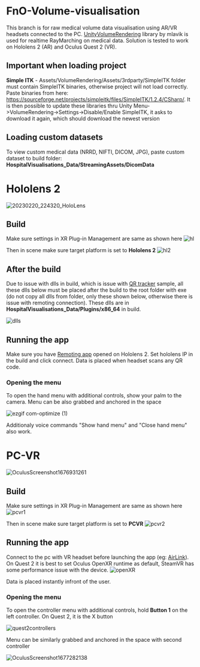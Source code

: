 # FnO-Volume-visualisation

This branch is for raw medical volume data visualisation using AR/VR headsets connected to the PC. [UnityVolumeRendering](https://github.com/mlavik1/UnityVolumeRendering) library by mlavik is used for realtime RayMarching on medical data. Solution is tested to work on Hololens 2 (AR) and Oculus Quest 2 (VR).
## Important when loading project

<b>Simple ITK</b> - Assets/VolumeRendering/Assets/3rdparty/SimpleITK folder must contain SimpleITK binaries, otherwise project will not load correctly. Paste binaries from here: https://sourceforge.net/projects/simpleitk/files/SimpleITK/1.2.4/CSharp/. It is then possible to update these libraries thru Unity Menu->VolumeRendering->Settings->Disable/Enable SimpleITK, it asks to download it again, which should download the newest version

## Loading custom datasets

To view custom medical data (NRRD, NIFTI, DICOM, JPG), paste custom dataset to build folder:  <b>HospitalVisualisations_Data/StreamingAssets/DicomData</b>

# Hololens 2 

![20230220_224320_HoloLens](https://user-images.githubusercontent.com/68167377/220206419-51091b6d-4ae4-4e67-be44-0ef05039be00.jpg)

## Build
Make sure settings in XR Plug-in Management are same as shown here
![hl](https://user-images.githubusercontent.com/68167377/220190194-086fab19-f7b3-4196-9fbc-80d420de2879.jpg)

Then in scene make sure target platform is set to <b>Hololens 2</b>
![hl2](https://user-images.githubusercontent.com/68167377/220190434-54a27ce9-136e-4b85-aac1-0e057654db9c.jpg)

## After the build

Due to issue with dlls in build, which is issue with [QR tracker](https://github.com/microsoft/MixedReality-QRCode-Sample) sample, all these dlls below must be placed after the build to the root folder with exe (do not copy all dlls from folder, only these shown below, otherwise there is issue with remoting connection). These dlls are in <b>HospitalVisualisations_Data/Plugins/x86_64</b> in build. 

![dlls](https://user-images.githubusercontent.com/68167377/217945899-341667ac-3ea2-499f-b08c-5f90a15029e9.png)

## Running the app
Make sure you have [Remoting app](https://apps.microsoft.com/store/detail/holographic-remoting-player/9NBLGGH4SV40?hl=cs-cz&gl=cz&rtc=1) opened on Hololens 2. Set hololens IP in the build and click connect. Data is placed when headset scans any QR code.

### Opening the menu
To open the hand menu with additional controls, show your palm to the camera. Menu can be also grabbed and anchored in the space

![ezgif com-optimize (1)](https://user-images.githubusercontent.com/68167377/221321745-1d85ceb1-d1c1-4cd9-8363-0b3ebc626974.gif)

Additionaly voice commands "Show hand menu" and "Close hand menu" also work.

# PC-VR

![OculusScreenshot1676931261](https://user-images.githubusercontent.com/68167377/220206498-51574994-79db-4e7d-9172-24713f4bf68f.jpeg)

## Build
Make sure settings in XR Plug-in Management are same as shown here
![pcvr1](https://user-images.githubusercontent.com/68167377/220191043-fc1e0d22-d22c-446e-aca6-722334eb53b9.jpg)

Then in scene make sure target platform is set to <b>PCVR</b>
![pcvr2](https://user-images.githubusercontent.com/68167377/220191084-e8e752e5-b67e-4b9e-838b-73793a59647a.jpg)

## Running the app
Connect to the pc with VR headset before launching the app (eg: [AirLink](https://www.meta.com/blog/quest/introducing-oculus-air-link-a-wireless-way-to-play-pc-vr-games-on-oculus-quest-2-plus-infinite-office-updates-support-for-120-hz-on-quest-2-and-more/)). On Quest 2 it is best to set Oculus OpenXR runtime as default, SteamVR has some performance issue with the device.
![openXR](https://user-images.githubusercontent.com/68167377/220205065-01c349e3-70ac-4937-b07f-08f988869e65.jpg)

Data is placed instantly infront of the user.

### Opening the menu
To open the controller menu with additional controls, hold <b>Button 1</b> on the left controller. On Quest 2, it is the X button

![quest2controllers](https://user-images.githubusercontent.com/68167377/221322807-1cbd76a1-9683-422a-95f5-278ebebd5908.png)

Menu can be similarly grabbed and anchored in the space with second controller

![OculusScreenshot1677282138](https://user-images.githubusercontent.com/68167377/221322940-1d4d1100-47ef-4470-8cc0-8599dcd3c310.jpeg)


